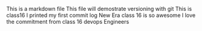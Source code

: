 This is a markdown file
This file will demostrate versioning with git 
This is class16
I printed my first commit log
New Era class 16 is so awesome 
I love the commitment from class 16 devops Engineers

